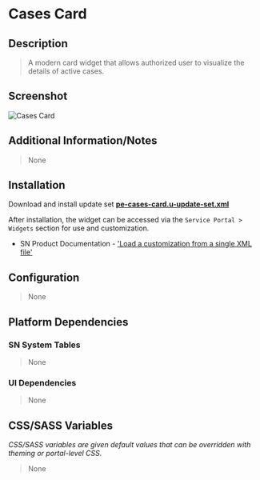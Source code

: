 # Cases Card

## Description

> A modern card widget that allows authorized user to visualize the details of active cases. 

## Screenshot

![Cases Card](https://raw.githubusercontent.com/platform-experience/serviceportal-widget-library/master/src/pe-cases-card/images/pe-cases-card.png)

## Additional Information/Notes

> None

## Installation

Download and install update set **[pe-cases-card.u-update-set.xml](https://github.com/platform-experience/serviceportal-widget-library/blob/master/src/pe-cases-card/pe-cases-card.u-update-set.xml)**

After installation, the widget can be accessed via the `Service Portal > Widgets` section for use and customization.

* SN Product Documentation - ['Load a customization from a single XML file'](https://docs.servicenow.com/bundle/kingston-application-development/page/build/system-update-sets/task/t_SaveAnUpdateSetAsAnXMLFile.html)

## Configuration

> None

## Platform Dependencies

### SN System Tables

> None

### UI Dependencies

> None

## CSS/SASS Variables

_CSS/SASS variables are given default values that can be overridden with theming or portal-level CSS._

> None
